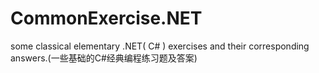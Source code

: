 # CommonExercise.NET
some classical elementary .NET( C# ) exercises and their corresponding answers.(一些基础的C#经典编程练习题及答案)
